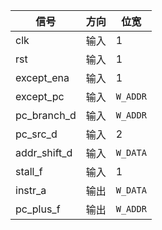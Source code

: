 | 信号         | 方向 | 位宽     |
| ------------ | ---- | -------- |
| clk          | 输入 | 1        |
| rst          | 输入 | 1        |
| except_ena   | 输入 | 1        |
| except_pc    | 输入 | `W_ADDR` |
| pc_branch_d  | 输入 | `W_ADDR` |
| pc_src_d     | 输入 | 2        |
| addr_shift_d | 输入 | `W_DATA` |
| stall_f      | 输入 | 1        |
| instr_a      | 输出 | `W_DATA` |
| pc_plus_f    | 输出 | `W_ADDR` |